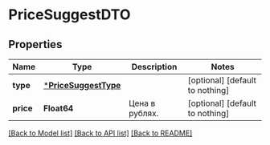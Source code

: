 # PriceSuggestDTO


## Properties
Name | Type | Description | Notes
------------ | ------------- | ------------- | -------------
**type** | [***PriceSuggestType**](PriceSuggestType.md) |  | [optional] [default to nothing]
**price** | **Float64** | Цена в рублях. | [optional] [default to nothing]


[[Back to Model list]](../README.md#models) [[Back to API list]](../README.md#api-endpoints) [[Back to README]](../README.md)


